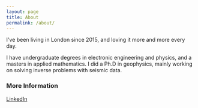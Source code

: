 ```yaml
---
layout: page
title: About
permalink: /about/
---
```


I've been living in London since 2015, and loving it more and more every day. 

I have undergraduate degrees in electronic engineering and physics, and a masters in applied mathematics. I did a Ph.D in geophysics, mainly working on solving inverse problems with seismic data.

### More Information

[LinkedIn](https://www.linkedin.com/in/clara-castellanos-lopez-559b0b92/)


